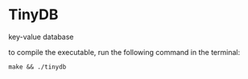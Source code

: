 # TinyDB
key-value database

to compile the executable, run the following command in the terminal:

`make && ./tinydb`